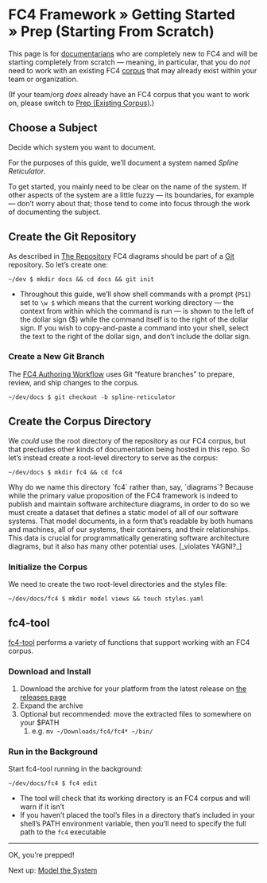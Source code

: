 # FC4 Framework » Getting Started » Prep (Starting From Scratch)

This page is for [documentarians](http://www.writethedocs.org/documentarians/)
who are completely new to FC4 and will be starting completely from scratch —
meaning, in particular, that you do _not_ need to work with an existing FC4
[corpus](../../concepts.md#corpus) that may already exist within your team or
organization.

(If your team/org _does_ already have an FC4 corpus that you want to work on,
please switch to [Prep (Existing Corpus)](1b-prep-existing-corpus.md).)

## Choose a Subject

Decide which system you want to document.

For the purposes of this guide, we’ll document a system named _Spline
Reticulator_.

<aside>
To get started, you mainly need to be clear on the name of the system. If other
aspects of the system are a little fuzzy — its boundaries, for example — don’t
worry about that; those tend to come into focus through the work of documenting
the subject.
</aside>

## Create the Git Repository

As described in [The Repository](../../methodology/repository.md) FC4 diagrams
should be part of a [Git](https://git-scm.com) repository. So let’s create one:

```shell
~/dev $ mkdir docs && cd docs && git init
```

<aside>

* Throughout this guide, we’ll show shell commands with a prompt (`PS1`) set to
  `\w $` which means that the current working directory — the context from
  within which the command is run — is shown to the left of the dollar sign ($)
  while the command itself is to the right of the dollar sign. If you wish to
  copy-and-paste a command into your shell, select the text to the right of the
  dollar sign, and don’t include the dollar sign.

</aside>

### Create a New Git Branch

The [FC4 Authoring Workflow](../../methodology/authoring_workflow.md) uses Git
“feature branches” to prepare, review, and ship changes to the corpus.

```shell
~/dev/docs $ git checkout -b spline-reticulator
```

## Create the Corpus Directory

We _could_ use the root directory of the repository as our FC4 corpus, but that
precludes other kinds of documentation being hosted in this repo. So let’s
instead create a root-level directory to serve as the corpus:

```shell
~/dev/docs $ mkdir fc4 && cd fc4
```

<aside>
Why do we name this directory `fc4` rather than, say, `diagrams`? Because while
the primary value proposition of the FC4 framework is indeed to publish and
maintain software architecture diagrams, in order to do so we must create a
dataset that defines a static model of all of our software systems. That model
documents, in a form that’s readable by both humans and machines, all of our
systems, their containers, and their relationships. This data is crucial for
programmatically generating software architecture diagrams, but it also has many
other potential uses. [_violates YAGNI?_]
</aside>

### Initialize the Corpus

We need to create the two root-level directories and the styles file:

```shell
~/dev/docs/fc4 $ mkdir model views && touch styles.yaml
```

## fc4-tool

[fc4-tool](../../methodology/toolset.md) performs a variety of functions that
support working with an FC4 corpus.

### Download and Install

1. Download the archive for your platform from the latest release on [the
   releases page](https://github.com/FundingCircle/fc4-framework/releases)
1. Expand the archive
1. Optional but recommended: move the extracted files to somewhere on your $PATH
   1. e.g. `mv ~/Downloads/fc4/fc4* ~/bin/`

### Run in the Background

Start fc4-tool running in the background:

```shell
~/dev/docs/fc4 $ fc4 edit
```

<aside>

* The tool will check that its working directory is an FC4 corpus and will warn
  if it isn’t
* If you haven’t placed the tool’s files in a directory that’s included in your
  shell’s PATH environment variable, then you’ll need to specify the full path
  to the `fc4` executable

</aside>

----

OK, you’re prepped!

Next up: [Model the System](2-modeling.md)
